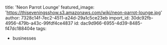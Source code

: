 title: 'Neon Parrot Lounge'
featured_image: 'https://thiseveningsshow.s3.amazonaws.com/wiki/neon-parrot-lounge.jpg'
author: 7328c14f-7ec2-4511-a24d-29a1c5ce23eb
import_id: 30dc92fb-4956-479b-a43c-99fdf4ce4837
id: dac9d966-6955-4d39-8485-f47dc188404e
tags:
  - businesses
